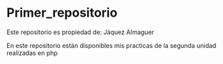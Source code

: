# Primer_repositorio
Este repositorio es propiedad de: Jáquez Almaguer

En este repositorio están disponibles mis practicas de la segunda unidad realizadas en php
